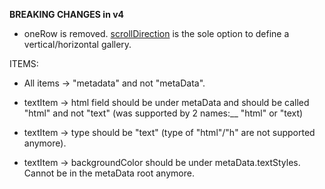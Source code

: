 **BREAKING CHANGES in v4**

* oneRow is removed. [scrollDirection](https://github.com/wix/pro-gallery/blob/master/packages/lib/src/common/constants/scrollDirection.js) is the sole option to define a vertical/horizontal gallery.


ITEMS:
* All items -> "metadata" and not "metaData".

* textItem -> html field should be under metaData and should be called "html" and not "text" (was supported by 2 names:__ "html" or "text)
* textItem -> type should be "text" (type of "html"/"h" are not supported anymore).
* textItem -> backgroundColor should be under metaData.textStyles. Cannot be in the metaData root anymore.
